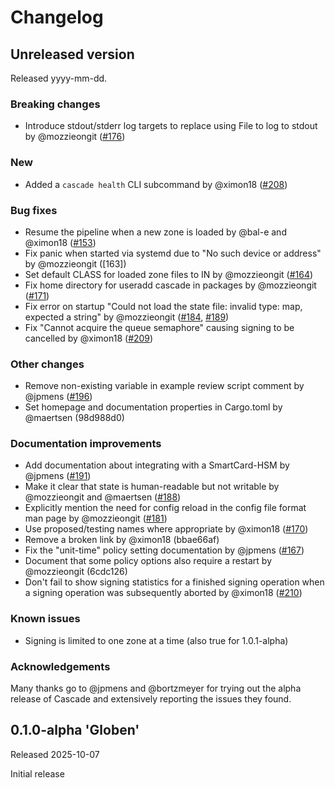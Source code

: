 # Changelog

<!-- Changelog template (remove empty sections on release of a version)
## Unreleased version

Released yyyy-mm-dd.

### Breaking changes
### New
### Bug fixes
### Other changes
### Documentation improvements
### Known issues
### Acknowledgements
-->

## Unreleased version

Released yyyy-mm-dd.

### Breaking changes

- Introduce stdout/stderr log targets to replace using File to log to stdout by
  @mozzieongit ([#176])

### New

- Added a `cascade health` CLI subcommand by @ximon18 ([#208])

### Bug fixes

- Resume the pipeline when a new zone is loaded by @bal-e and @ximon18 ([#153])
- Fix panic when started via systemd due to "No such device or address" by
  @mozzieongit ([163])
- Set default CLASS for loaded zone files to IN by @mozzieongit ([#164])
- Fix home directory for useradd cascade in packages by @mozzieongit ([#171])
- Fix error on startup "Could not load the state file: invalid type: map,
  expected a string" by @mozzieongit ([#184], [#189])
- Fix "Cannot acquire the queue semaphore" causing signing to be cancelled
  by @ximon18 ([#209])

### Other changes

- Remove non-existing variable in example review script comment by @jpmens
  ([#196])
- Set homepage and documentation properties in Cargo.toml by @maertsen
  (98d988d0)

### Documentation improvements

- Add documentation about integrating with a SmartCard-HSM by @jpmens ([#191])
- Make it clear that state is human-readable but not writable by @mozzieongit
  and @maertsen ([#188])
- Explicitly mention the need for config reload in the config file format man
  page by @mozzieongit ([#181])
- Use proposed/testing names where appropriate by @ximon18 ([#170])
- Remove a broken link by @ximon18 (bbae66af)
- Fix the "unit-time" policy setting documentation by @jpmens ([#167])
- Document that some policy options also require a restart by @mozzieongit
  (6cdc126)
- Don't fail to show signing statistics for a finished signing operation when
  a signing operation was subsequently aborted by @ximon18 ([#210])

### Known issues

- Signing is limited to one zone at a time (also true for 1.0.1-alpha)

### Acknowledgements

Many thanks go to @jpmens and @bortzmeyer for trying out the alpha release of
Cascade and extensively reporting the issues they found.

[#153]: https://github.com/NLnetLabs/cascade/pull/153
[#163]: https://github.com/NLnetLabs/cascade/pull/163
[#164]: https://github.com/NLnetLabs/cascade/pull/164
[#167]: https://github.com/NLnetLabs/cascade/pull/167
[#170]: https://github.com/NLnetLabs/cascade/pull/170
[#171]: https://github.com/NLnetLabs/cascade/pull/171
[#176]: https://github.com/NLnetLabs/cascade/pull/176
[#181]: https://github.com/NLnetLabs/cascade/pull/181
[#184]: https://github.com/NLnetLabs/cascade/pull/184
[#188]: https://github.com/NLnetLabs/cascade/pull/188
[#189]: https://github.com/NLnetLabs/cascade/pull/189
[#191]: https://github.com/NLnetLabs/cascade/pull/191
[#196]: https://github.com/NLnetLabs/cascade/pull/196
[#208]: https://github.com/NLnetLabs/cascade/pull/208
[#209]: https://github.com/NLnetLabs/cascade/pull/209
[#210]: https://github.com/NLnetLabs/cascade/pull/210


## 0.1.0-alpha 'Globen'

Released 2025-10-07

Initial release
